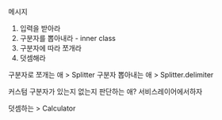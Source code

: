
메시지

1. 입력을 받아라
2. 구분자를 뽑아내라 - inner class
3. 구분자에 따라 쪼개라
4. 덧셈해라 


구분자로 쪼개는 애 > Splitter
구분자 뽑아내는 애 > Splitter.delimiter

커스텀 구분자가 있는지 없는지 판단하는 애? 서비스레이어에서하자  


덧셈하는 > Calculator
